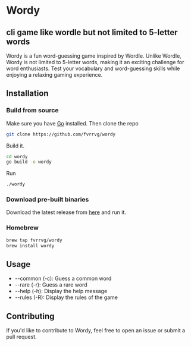 # Wordy
## cli game like wordle but not limited to 5-letter words

Wordy is a fun word-guessing game inspired by Wordle. Unlike Wordle, Wordy is not limited to 5-letter words, making it an exciting challenge for word enthusiasts. Test your vocabulary and word-guessing skills while enjoying a relaxing gaming experience.

## Installation

### Build from source
Make sure you have [Go](https://golang.org/) installed. Then
clone the repo
```sh
git clone https://github.com/fvrrvg/wordy
```
Build it.

```sh
cd wordy
go build -o wordy
```

Run

```sh
./wordy
```
### Download pre-built binaries
Download the latest release from [here](https://github.com/fvrrvg/wordy/releases/) and run it.
### Homebrew
```sh
brew tap fvrrvg/wordy
brew install wordy
```

## Usage
* --common (-c): Guess a common word
* --rare (-r): Guess a rare word
* --help (-h): Display the help message
* --rules (-R): Display the rules of the game

## Contributing
If you'd like to contribute to Wordy, feel free to open an issue or submit a pull request.
